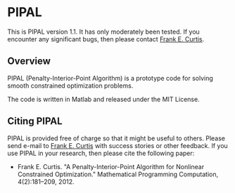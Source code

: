 PIPAL
=====

This is PIPAL version 1.1.  It has only moderately been tested.  If you encounter any significant bugs, then please contact [Frank E. Curtis](mailto:frank.e.curtis@gmail.com).

Overview
--------

PIPAL (Penalty-Interior-Point Algorithm) is a prototype code for solving smooth constrained optimization problems.

The code is written in Matlab and released under the MIT License.

Citing PIPAL
------------

PIPAL is provided free of charge so that it might be useful to others.  Please send e-mail to [Frank E. Curtis](mailto:frank.e.curtis@gmail.com) with success stories or other feedback.  If you use PIPAL in your research, then please cite the following paper:

- Frank E. Curtis.  "A Penalty-Interior-Point Algorithm for Nonlinear Constrained Optimization."  Mathematical Programming Computation, 4(2):181–209, 2012.
